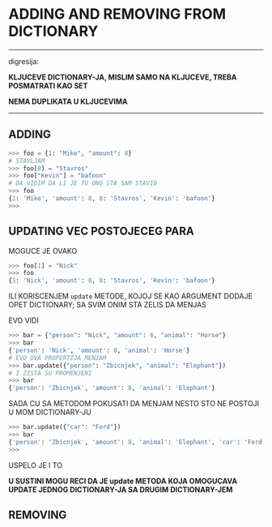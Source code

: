 # ADDING AND REMOVING FROM DICTIONARY

***

digresija:

**KLJUCEVE DICTIONARY-JA, MISLIM SAMO NA KLJUCEVE, TREBA POSMATRATI KAO SET**

**NEMA DUPLIKATA U KLJUCEVIMA**

***

## ADDING

```py
>>> foo = {1: "Mike", "amount": 8}
# STAVLJAM
>>> foo[8] = "Stavros"
>>> foo["Kevin"] = "bafoon"
# DA VIDIM DA LI JE TU ONO STA SAM STAVIO
>>> foo
{1: 'Mike', 'amount': 8, 8: 'Stavros', 'Kevin': 'bafoon'}
>>> 
```

## UPDATING VEC POSTOJECEG PARA

MOGUCE JE OVAKO

```py
>>> foo[1] = "Nick"
>>> foo
{1: 'Nick', 'amount': 8, 8: 'Stavros', 'Kevin': 'bafoon'}
```

ILI KORISCENJEM `update` METODE, KOJOJ SE KAO ARGUMENT DODAJE OPET DICTIONARY; SA SVIM ONIM STA ZELIS DA MENJAS

EVO VIDI

```py
>>> bar = {"person": "Nick", "amount": 8, "animal": "Horse"}
>>> bar
{'person': 'Nick', 'amount': 8, 'animal': 'Horse'}
# EVO DVA PROPERTIJA MENJAM
>>> bar.update({"person": "Zbicnjek", "animal": "Elephant"})
# I ZISTA SU PROMENJENI
>>> bar
{'person': 'Zbicnjek', 'amount': 8, 'animal': 'Elephant'}
```

SADA CU SA METODOM POKUSATI DA MENJAM NESTO STO NE POSTOJI U MOM DICTIONARY-JU

```py
>>> bar.update({"car": "Ford"})
>>> bar
{'person': 'Zbicnjek', 'amount': 8, 'animal': 'Elephant', 'car': 'Ford'}
>>> 
```

USPELO JE I TO

**U SUSTINI MOGU RECI DA JE update METODA KOJA OMOGUCAVA UPDATE JEDNOG DICTIONARY-JA SA DRUGIM DICTIONARY-JEM**

## REMOVING

```py

```

